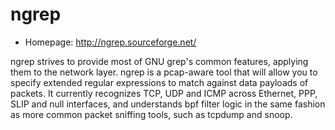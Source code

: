 # ngrep

* Homepage: http://ngrep.sourceforge.net/

ngrep strives to provide most of GNU grep's common features, applying them
 to the network layer.  ngrep is a pcap-aware tool that will allow you to
 specify extended regular expressions to match against data payloads of
 packets.  It currently recognizes TCP, UDP and ICMP across Ethernet, PPP,
 SLIP and null interfaces, and understands bpf filter logic in the same
 fashion as more common packet sniffing tools, such as tcpdump and snoop.
